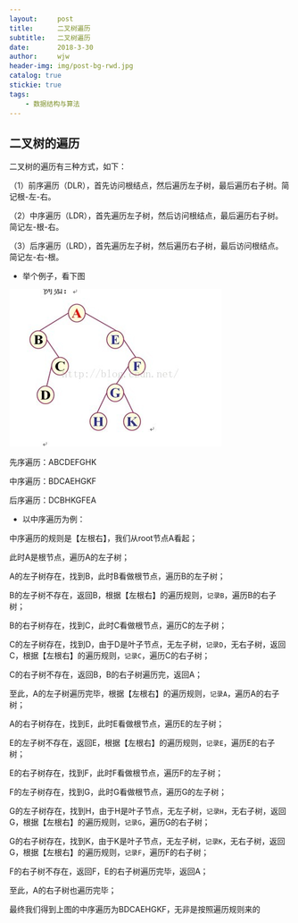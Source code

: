 ```yaml
---
layout:     post
title:      二叉树遍历
subtitle:   二叉树遍历     
date:       2018-3-30 
author:     wjw
header-img: img/post-bg-rwd.jpg 
catalog: true
stickie: true
tags:
    - 数据结构与算法
--- 
```


## 二叉树的遍历

二叉树的遍历有三种方式，如下：

（1）前序遍历（DLR），首先访问根结点，然后遍历左子树，最后遍历右子树。简记根-左-右。

（2）中序遍历（LDR），首先遍历左子树，然后访问根结点，最后遍历右子树。简记左-根-右。

（3）后序遍历（LRD），首先遍历左子树，然后遍历右子树，最后访问根结点。简记左-右-根。

- 举个例子，看下图

![](https://raw.githubusercontent.com/wjw0315/blog_gitalk/master/2018/2/1.jpg)

先序遍历：ABCDEFGHK

中序遍历：BDCAEHGKF

后序遍历：DCBHKGFEA

- 以中序遍历为例：

中序遍历的规则是【左根右】，我们从root节点A看起；

此时A是根节点，遍历A的左子树；

A的左子树存在，找到B，此时B看做根节点，遍历B的左子树；

B的左子树不存在，返回B，根据【左根右】的遍历规则，`记录B`，遍历B的右子树；

B的右子树存在，找到C，此时C看做根节点，遍历C的左子树；

C的左子树存在，找到D，由于D是叶子节点，无左子树，`记录D`，无右子树，返回C，根据【左根右】的遍历规则，`记录C`，遍历C的右子树；

C的右子树不存在，返回B，B的右子树遍历完，返回A；

至此，A的左子树遍历完毕，根据【左根右】的遍历规则，`记录A`，遍历A的右子树；

A的右子树存在，找到E，此时E看做根节点，遍历E的左子树；

E的左子树不存在，返回E，根据【左根右】的遍历规则，`记录E`，遍历E的右子树；

E的右子树存在，找到F，此时F看做根节点，遍历F的左子树；

F的左子树存在，找到G，此时G看做根节点，遍历G的左子树；

G的左子树存在，找到H，由于H是叶子节点，无左子树，`记录H`，无右子树，返回G，根据【左根右】的遍历规则，`记录G`，遍历G的右子树；

G的右子树存在，找到K，由于K是叶子节点，无左子树，`记录K`，无右子树，返回G，根据【左根右】的遍历规则，`记录F`，遍历F的右子树；

F的右子树不存在，返回F，E的右子树遍历完毕，返回A；

至此，A的右子树也遍历完毕；


最终我们得到上图的中序遍历为BDCAEHGKF，无非是按照遍历规则来的

